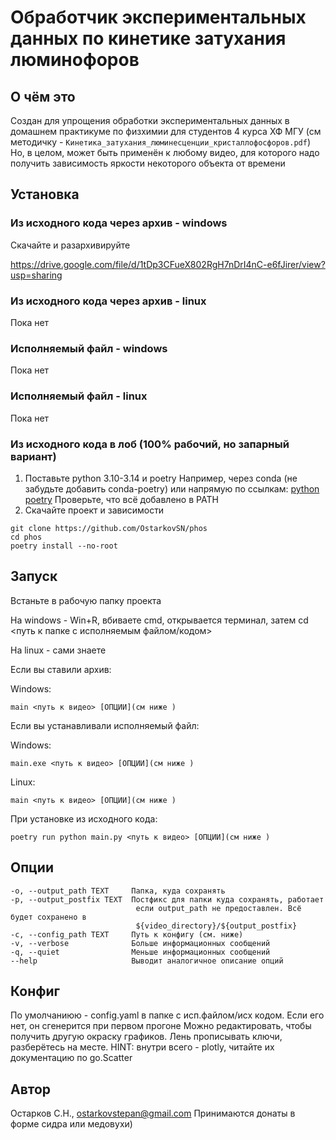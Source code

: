 # Обработчик экспериментальных данных по кинетике затухания люминофоров

## О чём это

Создан для упрощения обработки экспериментальных данных в домашнем практикуме по физхимии для студентов 4 курса ХФ МГУ
(см методичку - `Кинетика_затухания_люминесценции_кристаллофосфоров.pdf`)
Но, в целом, может быть применён к любому видео, для которого надо получить зависимость яркости некоторого объекта от времени

## Установка

### Из исходного кода через архив - windows
Скачайте и разархивируйте

<https://drive.google.com/file/d/1tDp3CFueX802RgH7nDrI4nC-e6fJirer/view?usp=sharing>

### Из исходного кода через архив - linux

Пока нет

### Исполняемый файл - windows

Пока нет

### Исполняемый файл - linux

Пока нет

### Из исходного кода в лоб (100% рабочий, но запарный вариант)

1. Поставьте python 3.10-3.14 и poetry
Например, через conda (не забудьте добавить conda-poetry) или напрямую по ссылкам:
[python](https://www.python.org/downloads/)
[poetry](https://python-poetry.org/docs/#installation)
Проверьте, что всё добавлено в PATH
2. Скачайте проект и зависимости

```shell
git clone https://github.com/OstarkovSN/phos
cd phos
poetry install --no-root
```

## Запуск

Встаньте в рабочую папку проекта

На windows - Win+R, вбиваете cmd, открывается терминал, затем cd <путь к папке с исполняемым файлом/кодом>

На linux - сами знаете

Если вы ставили архив:

Windows:

```shell
main <путь к видео> [ОПЦИИ](см ниже )
```

Если вы устанавливали исполняемый файл:

Windows:

```shell
main.exe <путь к видео> [ОПЦИИ](см ниже )
```

Linux:

```shell
main <путь к видео> [ОПЦИИ](см ниже )
```

При установке из исходного кода:

```shell
poetry run python main.py <путь к видео> [ОПЦИИ](см ниже )
```

## Опции

```plain
-o, --output_path TEXT     Папка, куда сохранять
-p, --output_postfix TEXT  Постфикс для папки куда сохранять, работает
                            если output_path не предоставлен. Всё будет сохранено в
                            ${video_directory}/${output_postfix}
-c, --config_path TEXT     Путь к конфигу (см. ниже)
-v, --verbose              Больше информационных сообщений
-q, --quiet                Меньше информационных сообщений
--help                     Выводит аналогичное описание опций
```

## Конфиг

По умолчаниюю - config.yaml в папке с исп.файлом/исх кодом. Если его нет, он сгенерится при первом прогоне
Можно редактировать, чтобы получить другую окраску графиков. Лень прописывать ключи, разберётесь на месте.
HINT: внутри всего - plotly, читайте их документацию по go.Scatter

## Автор

Остарков С.Н., <ostarkovstepan@gmail.com>
Принимаются донаты в форме сидра или медовухи)
